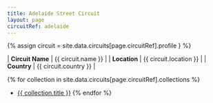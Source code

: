 ```yaml
---
title: Adelaide Street Circuit
layout: page
circuitRef: adelaide
---
```


{% assign circuit = site.data.circuits[page.circuitRef].profile } %}

| **Circuit Name** | {{ circuit.name }}     |
| **Location**     | {{ circuit.location }} |
| **Country**      | {{ circuit.country }}  |

{% for collection in site.data.circuits[page.circuitRef].collections %}
- [{{ collection.title }}]({{collection.url}})
{% endfor %}
